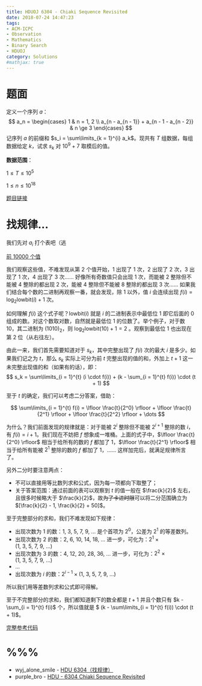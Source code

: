 ```yaml
---
title: HDUOJ 6304 - Chiaki Sequence Revisited
date: 2018-07-24 14:47:23
tags: 
- ACM-ICPC
- Observation
- Mathematics
- Binary Search
- HDUOJ
category: Solutions
#mathjax: true
---
```


# 题面

定义一个序列 $a$：
$$
a_n = 
\begin{cases}
1 & n = 1, 2 \\
a_{n - a_{n - 1}} + a_{n - 1 - a_{n - 2}} & n \ge 3
\end{cases}
$$
记序列 $a$ 的前缀和 $s_i = \sum\limits_{k = 1}^{i} a_k$。现共有 $T$ 组数据，每组数据给定 $k$，试求 $s_k$ 对 $10^9 + 7$ 取模后的值。

**数据范围**：

$1 \le T \le 10^5$

$1 \le n \le 10^{18}$

[题目链接](http://acm.hdu.edu.cn/showproblem.php?pid=6304)

# 找规律...

我们先对 $a_i$ 打个表吧（逃

[前 10000 个值](https://pastebin.com/LDBBb26K)

我们观察这些值，不难发现从第 $2$ 个值开始，$1$ 出现了 $1$ 次，$2$ 出现了 $2$ 次，$3$ 出现了 $1$ 次，$4$ 出现了 $3$ 次…… 好像所有奇数值只会出现 $1$ 次，而能被 $2$ 整除但不能被 $4$ 整除的都出现 $2$ 次，能被 $4$ 整除但不能被 $8$ 整除的都出现 $3$ 次…… 如果我们结合每个数的二进制再观察一番，就会发现，除 $1$ 以外，值 $i$ 会连续出现 $f(i) = \log_{2}{\text{lowbit}(i)} + 1$ 次。 

如何理解 $f(i)$ 这个式子呢？$\text{lowbit}(i)$ 就是 $i$ 的二进制表示中最低位 $1$ 即它后面的 $0$ 组成的数。对这个数取对数，自然就是最低位 $1$ 的位数了。举个例子，对于数 $10$，其二进制为 $(1010)_2$，则 $\log_2{\text{lowbit}(10)} + 1 = 2$ 。观察到最低位 $1$ 也出现在第 $2$ 位（从右往左）。

由此一来，我们首先需要知道对于 $s_k$，其中完整出现了 $f(i)$ 次的最大 $i$ 是多少。如果我们记之为 $t$，那么 $s_k$ 实际上可分为前 $t$ 完整出现的值的和，外加上 $t + 1$ 这一未完整出现值的和（如果有的话），即：  
$$
s_k = \sum\limits_{i = 1}^{t} (i \cdot f(i)) + (k - \sum_{i = 1}^{t} f(i)) \cdot (t + 1)
$$

至于 $t$ 的确定，我们可以考虑二分答案，借助：

$$
\sum\limits_{i = 1}^{t} f(i) = \lfloor \frac{t}{2^0} \rfloor + \lfloor \frac{t}{2^1} \rfloor + \lfloor \frac{t}{2^2} \rfloor + \dots
$$

为什么？我们前面发现的规律就是：对于能被 $2^i$ 整除但不能被 $2^{i + 1}$ 整除的数 $i$，有 $f(i) = i + 1$。我们现在不妨把 $f$ 想象成一堆桶。上面的式子中，$\lfloor \frac{t}{2^0} \rfloor$ 相当于给所有的数的 $f$ 都加了 $1$，$\lfloor \frac{t}{2^1} \rfloor$ 相当于给所有能被 $2^1$ 整除的数的 $f$ 都加了 $1$，…… 这样加完后，就满足规律所言了。

另外二分时要注意两点：

- 不可以直接用等比数列求和公式，因为每一项都向下取整了；
- 关于答案范围：通过前面的表可以观察到 $t$ 的值一般在 $\frac{k}{2}$ 左右，且很多时候略大于 $\frac{k}{2}$，故~~为了卡进时限~~可以将二分范围确立为 $[\frac{k}{2} - 1, \frac{k}{2} + 50]$。

至于完整部分的求和，我们不难发现如下规律：

- 出现次数为 $1$ 的数：$1, \ 3, \ 5, \ 7, \ 9, \ \dots$ 是个首项为 $2^0$，公差为 $2^1$ 的等差数列。
- 出现次数为 $2$ 的数：$2, \ 6, \ 10, \ 14, \ 18, \ \dots$ 进一步，可化为：$2^1 \times (1, \ 3, \ 5, \ 7, \ 9, \ \dots)$
- 出现次数为 $3$ 的数：$4, \ 12, \ 20, \ 28, \ 36, \ \dots$ 进一步，可化为：$2^2 \times (1, \ 3, \ 5, \ 7, \ 9, \ \dots)$
- $\dots$
- 出现次数为 $i$ 的数：$2^{i - 1} \times (1, \ 3, \ 5, \ 7, \ 9, \ \dots)$

所以我们用等差数列求和公式即可得解。

至于不完整部分的求和，我们都知道剩下的数全都是 $t + 1$ 并且个数只有 $k - \sum_{i = 1}^{t} f(i)$ 个，所以值就是 $ (k - \sum\limits_{i = 1}^{t} f(i)) \cdot (t + 1)$。

[完整参考代码](https://github.com/codgician/ACM-ICPC/blob/master/HDUOJ/6304/observation_math.cpp)



# %%%

- wyj_alone_smile - [HDU 6304（找规律）](https://blog.csdn.net/wyj_alone_smile/article/details/81177111)
- purple_bro - [HDU - 6304 Chiaki Sequence Revisited](https://blog.csdn.net/purple_bro/article/details/81177315)